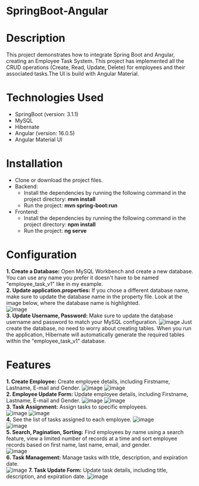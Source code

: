 # SpringBoot-Angular 
# Description 
This project demonstrates how to integrate Spring Boot and Angular, creating an Employee Task System. This project has implemented all the CRUD operations (Create, Read, Update, Delete) for employees and their associated tasks.The UI is build with Angular Material.

# Technologies Used
- SpringBoot  (version: 3.1.1)
- MySQL
- Hibernate
- Angular (version: 16.0.5)
- Angular Material UI
  
# Installation        
- Clone or download the project files.    
- Backend:
  - Install the dependencies by running the following command in the project directory: **mvn install** 
  - Run the project: **mvn spring-boot:run**
- Frontend:
  - Install the dependencies by running the following command in the project directory: **npm install** 
  - Run the project: **ng serve**

# Configuration
**1. Create a Database:** Open MySQL Workbench and create a new database. You can use any name you prefer it doesn't have to be named "employee_task_v1" like in my example.  
**2. Update application.properties:** If you chose a different database name, make sure to update the database name in the property file. Look at the image below, where the database name is     highlighted.            
  ![image](https://github.com/MiltiadisN/test/assets/103901423/959cd517-8fdb-4037-9b20-95c76350841a)  
**3. Update Username, Password:** Make sure to update the database username and password to match your MySQL configuration.
  ![image](https://github.com/MiltiadisN/test/assets/103901423/85abad19-ce92-4bd7-a17d-36ca966bddad)
Just create the database, no need to worry about creating tables. When you run the application, Hibernate will automatically generate the required tables within the "employee_task_v1" database.

# Features      
  **1. Create Employee:** Create employee details, including Firstname, Lastname, E-mail and Gender.
  ![image](https://github.com/MiltiadisN/test/assets/103901423/f60f7bdd-2fef-4f7e-b9b2-8b456e0f3823)
  ![image](https://github.com/MiltiadisN/test/assets/103901423/84050f5b-b9a2-4b38-93bf-b601b94ab5f7)  
  **2. Employee Update Form:** Update employee details, including Firstname, Lastname, E-mail and Gender. 
  ![image](https://github.com/MiltiadisN/test/assets/103901423/6a5fd6fa-95ce-475c-9e4d-153848d99063)
  ![image](https://github.com/MiltiadisN/test/assets/103901423/a5231901-41bb-4063-943d-564ece30edda)       
  **3. Task Assignment:** Assign tasks to specific employees.  
  ![image](https://github.com/MiltiadisN/test/assets/103901423/c5b7516d-8f83-4907-baea-efc8efc50ee5)
  ![image](https://github.com/MiltiadisN/test/assets/103901423/26396ff7-9596-485b-bf06-3e39c9ff0084)    
  **4.** See the list of tasks assigned to each employee. 
  ![image](https://github.com/MiltiadisN/test/assets/103901423/6b2f068b-49c1-48a8-a636-b2731821e14b)   
  ![image](https://github.com/MiltiadisN/test/assets/103901423/183fa4cc-9be3-4ff0-bda7-60303d1f0df5)   
  **5. Search, Pagination, Sorting:** Find employees by name using a search feature, view a limited number of records at a time and sort employee records based on first name, last name, email, and gender.     
  ![image](https://github.com/MiltiadisN/test/assets/103901423/0b435eca-3a3b-48a7-b98a-1e396c190c69)   
  **6. Task Management:** Manage tasks with title, description, and expiration date.   
  ![image](https://github.com/MiltiadisN/test/assets/103901423/87a2d9b5-e350-4dc4-8a14-90dbce6ccb77)
  **7. Task Update Form:** Update task details, including title, description, and expiration date.
  ![image](https://github.com/MiltiadisN/test/assets/103901423/615d7e1a-59a0-4e4d-8bdf-00fb6197c2e9)

  





